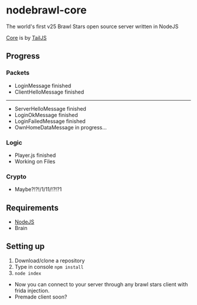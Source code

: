 # nodebrawl-core
The world's first v25 Brawl Stars open source server written in NodeJS

[Core](https://github.com/tailsjs/nodebrawl-core) is by [TailJS](https://github.com/tailsjs)

## Progress
### Packets
* LoginMessage finished
* ClientHelloMessage finished
***
* ServerHelloMessage finished
* LoginOkMessage finished
* LoginFailedMessage finished
* OwnHomeDataMessage in progress...
### Logic
* Player.js finished
* Working on Files
### Crypto
* Maybe?!?!/1/11/!?!?1

## Requirements
* [NodeJS](https://nodejs.org/)
* Brain

## Setting up
1. Download/clone a repository
2. Type in console `npm install`
3. `node index`

* Now you can connect to your server through any brawl stars client with frida injection.
* Premade client soon?

